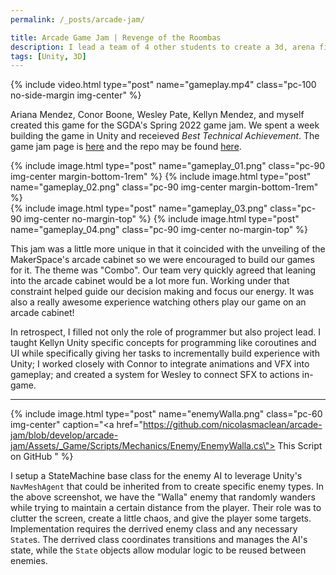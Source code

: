 ```yaml
---
permalink: /_posts/arcade-jam/

title: Arcade Game Jam | Revenge of the Roombas
description: I lead a team of 4 other students to create a 3d, arena fighter for the SGDA and MakerSpace's Spring 2022 Game Jam.
tags: [Unity, 3D]
---
```


{% include video.html type="post" name="gameplay.mp4" class="pc-100 no-side-margin img-center" %}

Ariana Mendez, Conor Boone, Wesley Pate, Kellyn Mendez, and myself created this game for the SGDA's Spring 2022 game jam. We spent a week building the game in Unity and receieved *Best Technical Achievement*. The game jam page is [here](https://amendez.itch.io/revenge-of-the-roombas) and the repo may be found [here](https://github.com/nicolasmaclean/arcade-jam).

<div class="flex-row">
    {% include image.html type="post" name="gameplay_01.png" class="pc-90 img-center margin-bottom-1rem" %}
    {% include image.html type="post" name="gameplay_02.png" class="pc-90 img-center margin-bottom-1rem" %}
</div>

<div class="flex-row">
    {% include image.html type="post" name="gameplay_03.png" class="pc-90 img-center no-margin-top" %}
    {% include image.html type="post" name="gameplay_04.png" class="pc-90 img-center no-margin-top" %}
</div>

This jam was a little more unique in that it coincided with the unveiling of the MakerSpace's arcade cabinet so we were encouraged to build our games for it. The theme was "Combo". Our team very quickly agreed that leaning into the arcade cabinet would be a lot more fun. Working under that constraint helped guide our decision making and focus our energy. It was also a really awesome experience watching others play our game on an arcade cabinet!

In retrospect, I filled not only the role of programmer but also project lead. I taught Kellyn Unity specific concepts for programming like coroutines and UI while specifically giving her tasks to incrementally build experience with Unity; I worked closely with Connor to integrate animations and VFX into gameplay; and created a system for Wesley to connect SFX to actions in-game.

---

{% include image.html type="post" name="enemyWalla.png" class="pc-60 img-center" caption="<a href=\"https://github.com/nicolasmaclean/arcade-jam/blob/develop/arcade-jam/Assets/_Game/Scripts/Mechanics/Enemy/EnemyWalla.cs\"> This Script on GitHub </a>" %}

I setup a StateMachine base class for the enemy AI to leverage Unity's `NavMeshAgent` that could be inherited from to create specific enemy types. In the above screenshot, we have the "Walla" enemy that randomly wanders while trying to maintain a certain distance from the player. Their role was to clutter the screen, create a little chaos, and give the player some targets. Implementation requires the derrived enemy class and any necessary `State`s. The derrived class coordinates transitions and manages the AI's state, while the `State` objects allow modular logic to be reused between enemies.